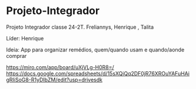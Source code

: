 # Projeto-Integrador
Projeto Integrador classe 24-2T. Freliannys, Henrique , Talita

Líder: Henrique

Ideia: App para organizar remédios, quem/quando usam e quando/aonde comprar

https://miro.com/app/board/uXjVLg-H0R8=/
https://docs.google.com/spreadsheets/d/15sXQiQq2DF0jR76XROuYAFuHAigRIiSoG8-R1yDIbZM/edit?usp=drivesdk